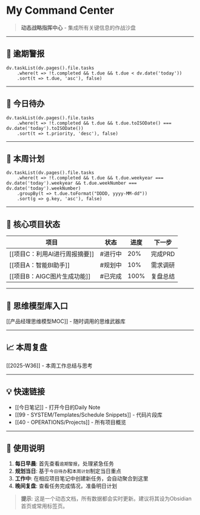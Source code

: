 # My Command Center

> **动态战略指挥中心** - 集成所有关键信息的作战沙盘

---

## 🚨 逾期警报

```dataviewjs
dv.taskList(dv.pages().file.tasks
    .where(t => !t.completed && t.due && t.due < dv.date('today'))
    .sort(t => t.due, 'asc'), false)
```

---

## 🎯 今日待办

```dataviewjs
dv.taskList(dv.pages().file.tasks
    .where(t => !t.completed && t.due && t.due.toISODate() === dv.date('today').toISODate())
    .sort(t => t.priority, 'desc'), false)
```

---

## 📅 本周计划

```dataviewjs
dv.taskList(dv.pages().file.tasks
    .where(t => !t.completed && t.due && t.due.weekyear === dv.date('today').weekyear && t.due.weekNumber === dv.date('today').weekNumber)
    .groupBy(t => t.due.toFormat("DDDD, yyyy-MM-dd"))
    .sort(g => g.key, 'asc'), false)
```

---

## 🚀 核心项目状态

| 项目 | 状态 | 进度 | 下一步 |
|------|------|------|--------|
| [[项目C：利用AI进行周报摘要]] | #进行中 | 20% | 完成PRD |
| [[项目A：智能BI助手]] | #规划中 | 10% | 需求调研 |
| [[项目B：AIGC图片生成功能]] | #已完成 | 100% | 复盘总结 |

---

## 🧠 思维模型库入口

[[产品经理思维模型MOC]] - 随时调用的思维武器库

---

## 📈 本周复盘

[[2025-W36]] - 本周工作总结与思考

---

## 💡 快速链接

- [[今日笔记]] - 打开今日的Daily Note
- [[99 - SYSTEM/Templates/Schedule Snippets]] - 代码片段库
- [[40 - OPERATIONS/Projects]] - 所有项目概览

---

## 🎨 使用说明

1. **每日早晨**: 首先查看`逾期警报`，处理紧急任务
2. **规划当日**: 基于`今日待办`和`本周计划`制定当日重点
3. **工作中**: 在相应项目笔记中创建新任务，会自动聚合到这里
4. **晚间复盘**: 查看任务完成情况，准备明日计划

> **提示**: 这是一个动态文档，所有数据都会实时更新。建议将其设为Obsidian首页或常用标签页。